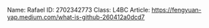Name: Rafael
ID: 2702342773
Class: L4BC
Article: https://fengyuan-yap.medium.com/what-is-github-260412a0dcd7

